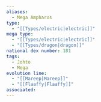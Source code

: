 ```yaml
---
aliases:
  - Mega Ampharos
type:
  - "[[Types/electric|electric]]"
mega type:
  - "[[Types/electric|electric]]"
  - "[[Types/dragon|dragon]]"
national dex number: 181
tags:
  - Johto
  - Mega
evolution line:
  - "[[Mareep|Mareep]]"
  - "[[Flaaffy|Flaaffy]]"
associated: 
---
```

